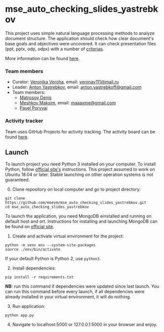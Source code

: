 # mse_auto_checking_slides_yastrebkov

This project uses simple natural language processing methods to analyze document structure. The application should check how clear document's base goals and objectives were uncovered. It can check presentation files (ppt, pptx, odp, odpx) with a number of [criterias](http://se.moevm.info/doku.php/diplomants:start:slides_checklist_etu).

More information can be found [here](http://se.moevm.info/doku.php/courses:mse:projects_2020#r_d_4_%D0%B0%D0%B2%D1%82%D0%BE%D0%BC%D0%B0%D1%82%D0%B8%D1%87%D0%B5%D1%81%D0%BA%D0%B0%D1%8F_%D0%BF%D1%80%D0%BE%D0%B2%D0%B5%D1%80%D0%BA%D0%B0_%D0%B4%D0%B8%D0%BF%D0%BB%D0%BE%D0%BC%D0%BD%D1%8B%D1%85_%D0%BF%D1%80%D0%B5%D0%B7%D0%B5%D0%BD%D1%82%D0%B0%D1%86%D0%B8%D0%B9).

### Team members

* Curator: [Veronika Veroha](https://github.com/veronav), email: veronav111@mail.ru
* Leader: [Anton Yastrebkov](https://github.com/AntonYastrebkov), email: anton.yastrebkoff@gmail.com
* Team members:
  * [Matrosov Denis]()
  * [Meshkov Maksim](https://github.com/Heliconter), email: maaaxme@gmail.com
  * [Pavel Poryvai](https://github.com/Pavel377dq)
  
### Activity tracker

Team uses GitHub Projects for activity tracking. The activity board can be found [here](https://github.com/moevm/mse_auto_checking_slides_yastrebkov/projects/1).

## Launch

To launch project you need Python 3 installed on your computer. To install Python, follow [official site's](https://wiki.python.org/moin/BeginnersGuide/Download) instructions. This project assumed to work on Ubuntu 18.04 or later. Stable launching on other operation systems is not guaranteed.

0. Clone repository on local computer and go to project directory:

```shell script
git clone https://github.com/moevm/mse_auto_checking_slides_yastrebkov.git
cd mse_auto_checking_slides_yastrebkov
```

To launch the application, you need MongoDB einstalled and running on default host and ort. Instructions for installing and launching MongoDB can be found on [official site](https://docs.mongodb.com/manual/installation/).

1. Create and activate virtual environment for the project:

```shell script
python -m venv env --system-site-packages
source ./env/bin/activate
```

If your default Python is Python 2, use `python3`.

2. Install dependencies:

```shell script
pip install -r requirements.txt
```

**NB:** run this command if dependencies were updated since last launch. You can run this command before every launch, if all dependencies were already installed in your virtual environment, it will do nothing.

3. Run application:

```shell script
python app.py
```

4. Navigate to localhost:5000 or 127.0.0.1:5000 in your browser and enjoy.
